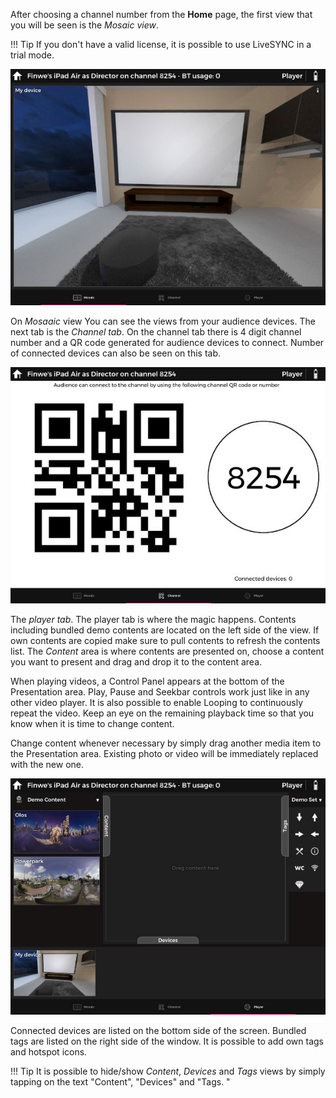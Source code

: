 
After choosing a channel number from the **Home** page, the first view that you will be seen is the *Mosaic view*. 

!!! Tip
    If you don't have a valid license, it is possible to use LiveSYNC in a trial mode. 

![Mosaic Tab](img/mosaicTab.jpg)

 On *Mosaaic* view You can see the views from your audience devices. The next tab is the *Channel tab*. On the channel tab there is 4 digit channel number and a QR code generated for audience devices to connect. Number of connected devices can also be seen on this tab. 
 
![Channel Tab](img/channelTab.jpg)

The *player tab*. The player tab is where the magic happens. Contents including bundled demo contents are located on the left side of the view. If own contents are copied make sure to pull contents to refresh the contents list. 
The *Content* area is where contents are presented on, choose a content you want to present and drag and drop it to the content area.

When playing videos, a Control Panel appears at the bottom of the Presentation area. Play, Pause and Seekbar controls work just like in any other video player. It is also possible to enable Looping to continuously repeat the video. Keep an eye on the remaining playback time so that you know when it is time to change content.

Change content whenever necessary by simply drag another media item to the Presentation area. Existing photo or video will be immediately replaced with the new one.

![Player View](img/playerTab.jpg)

Connected devices are listed on the bottom side of the screen. Bundled tags are listed on the right side of the window. It is possible to add own tags and hotspot icons. 

!!! Tip
    It is possible to hide/show *Content*, *Devices* and *Tags* views by simply tapping on the text "Content", "Devices" and "Tags. "